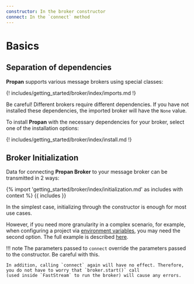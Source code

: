 ```yaml
---
constructor: In the broker constructor
connect: In the `connect` method
---
```


# Basics

## Separation of dependencies

**Propan** supports various message brokers using special classes:

{! includes/getting_started/broker/index/imports.md !}

Be careful! Different brokers require different dependencies. If you have not installed these dependencies, the imported broker will have the `None` value.

To install **Propan** with the necessary dependencies for your broker, select one of the installation options:

{! includes/getting_started/broker/index/install.md !}

## Broker Initialization

Data for connecting **Propan Broker** to your message broker can be transmitted in 2 ways:

{% import 'getting_started/broker/index/initialization.md' as includes with context %}
{{ includes }}

In the simplest case, initializing through the constructor is enough for most use cases.

However, if you need more granularity in a complex scenario, for example, when configuring a project via [environment variables](../../2_cli/#environment-management), you may need the second option. The full example is described [here](../../6_lifespans/#lifespan).

!!! note
    The parameters passed to `connect` override the parameters passed to the constructor. Be careful with this.

    In addition, calling `connect` again will have no effect. Therefore, you do not have to worry that `broker.start()` call
    (used inside `FastStream` to run the broker) will cause any errors.
